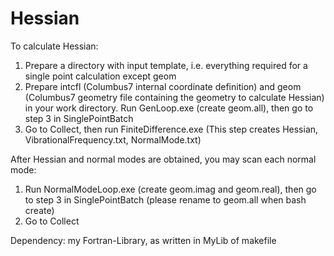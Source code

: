 # Hessian

To calculate Hessian:
1. Prepare a directory with input template, i.e. everything required for a single point calculation except geom
2. Prepare intcfl (Columbus7 internal coordinate definition) and geom (Columbus7 geometry file containing the geometry to calculate Hessian) in your work directory. Run GenLoop.exe (create geom.all), then go to step 3 in SinglePointBatch
3. Go to Collect, then run FiniteDifference.exe (This step creates Hessian, VibrationalFrequency.txt, NormalMode.txt)

After Hessian and normal modes are obtained, you may scan each normal mode:
1. Run NormalModeLoop.exe (create geom.imag and geom.real), then go to step 3 in SinglePointBatch (please rename to geom.all when bash create)
2. Go to Collect

Dependency: my Fortran-Library, as written in MyLib of makefile